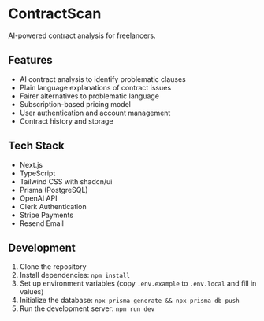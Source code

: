 # ContractScan

AI-powered contract analysis for freelancers.

## Features

- AI contract analysis to identify problematic clauses
- Plain language explanations of contract issues
- Fairer alternatives to problematic language
- Subscription-based pricing model
- User authentication and account management
- Contract history and storage

## Tech Stack

- Next.js
- TypeScript
- Tailwind CSS with shadcn/ui
- Prisma (PostgreSQL)
- OpenAI API
- Clerk Authentication
- Stripe Payments
- Resend Email

## Development

1. Clone the repository
2. Install dependencies: `npm install`
3. Set up environment variables (copy `.env.example` to `.env.local` and fill in values)
4. Initialize the database: `npx prisma generate && npx prisma db push`
5. Run the development server: `npm run dev`